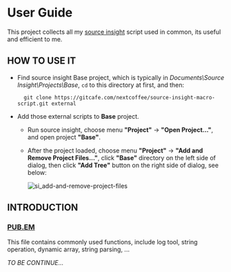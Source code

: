 
# User Guide

This project collects all my [source insight](http://www.sourceinsight.com/) script used in common, its useful and efficient to me.

## HOW TO USE IT

- Find source insight Base project, which is typically in *Documents\Source Insight\Projects\Base*, `cd` to this directory at first, and then:

        git clone https://gitcafe.com/nextcoffee/source-insight-macro-script.git external

- Add those external scripts to **Base** project.

  - Run source insight, choose menu **"Project"** -> **"Open Project..."**, and open project **"Base"**.

  - After the project loaded, choose menu **"Project"** -> **"Add and Remove Project Files..."**, click **"Base"** directory on the left side of dialog, then click **"Add Tree"** button on the right side of dialog, see below:

    ![si_add-and-remove-project-files](https://gitcafe.com/nextcoffee/source-insight-macro-script/raw/master/doc/images/si_add-and-remove-project-files.png)

## INTRODUCTION

### [PUB.EM](/doc/pub.md)

This file contains commonly used functions, include log tool, string operation, dynamic array, string parsing, ...

*TO BE CONTINUE...*